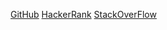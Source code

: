 [GitHub](https://github.com/nazlicancelebi)
[HackerRank](https://www.hackerrank.com/nazlicancelebi)
[StackOverFlow](https://stackoverflow.com/users/14511161/nazlicancelebi)
